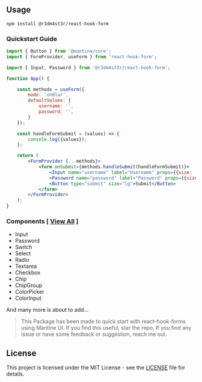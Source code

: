 ## Usage
    npm install @r3dm4st3r/react-hook-form

### Quickstart Guide

```jsx
import { Button } from '@mantine/core';
import { FormProvider, useForm } from 'react-hook-form';

import { Input, Password } from '@r3dm4st3r/react-hook-form';

function App() {

    const methods = useForm({
        mode: 'onBlur',
        defaultValues: {
            username: '',
            password: '',
        }
    });

    const handleFormSubmit = (values) => {
        console.log({values});
    };

    return (
        <FormProvider {...methods}>
            <form onSubmit={methods.handleSubmit(handleFormSubmit)}>
                <Input name="username" label="Username" props={{size: 'lg'}} />
                <Password name="password" label="Password" props={{size: 'lg'}} />
                <Button type="submit" size="lg">Submit</Button>
            </form>
        </FormProvider>
    );
}
```

### Components [ [View All](src%2Felements) ]

- Input
- Password
- Switch
- Select
- Radio
- Textarea
- Checkbox
- Chip
- ChipGroup
- ColorPicker
- ColorInput

And many more is about to add...

> This Package has been made to quick start with react-hook-forms using Mantine UI. If you find this useful, star the repo, If you find any issue or have some feedback or suggestion, reach me out.

## License
This project is licensed under the MIT License - see the [LICENSE](LICENSE) file for details.
